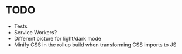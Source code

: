 # TODO

- Tests
- Service Workers?
- Different picture for light/dark mode
- Minify CSS in the rollup build when transforming CSS imports to JS
